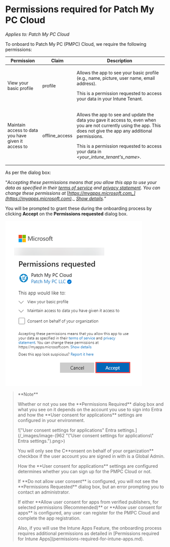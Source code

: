 # Permissions required for Patch My PC Cloud

_Applies to: Patch My PC Cloud_

To onboard to Patch My PC (PMPC) Cloud, we require the following permissions:

| Permission                                          | Claim           | Description                                                                                                                                                                                                                                                                          |
| --------------------------------------------------- | --------------- | ------------------------------------------------------------------------------------------------------------------------------------------------------------------------------------------------------------------------------------------------------------------------------------ |
| View your basic profile                             | profile         | <p>Allows the app to see your basic profile (e.g., name, picture, user name, email address).</p><p>This is a permission requested to access your data in your Intune Tenant.</p>                                                                                                     |
| Maintain access to data you have given it access to | offline\_access | <p>Allows the app to see and update the data you gave it access to, even when you are not currently using the app. This does not give the app any additional permissions.</p><p>This is a permission requested to access your data in &#x3C;<em>your_intune_tenant's_name</em>>.</p> |

As per the dialog box:

“_Accepting these permissions means that you allow this app to use your data as specified in their_ [_terms of service_](https://patchmypc.com/terms-of-service) _and_ [_privacy statement_](https://patchmypc.com/privacy-policy)_. You can change these permissions at_ [_https://myapps.microsoft.com_](https://myapps.microsoft.com)_._ [_Show details_](https://login.microsoftonline.com/common/login)_._”

You will be prompted to grant these during the onboarding process by clicking **Accept** on the **Permissions requested** dialog box.

!["Permissions required" prompting to grant permissions to your environment.](/_images/image-(1351).png)

> \*\*Note\*\*
>
> Whether or not you see the \*\*Permissions Required\*\* dialog box and what you see on it depends on the account you use to sign into Entra and how the \*\*User consent for applications\*\* settings are configured in your environment.
>
> !\["User consent settings for applications" Entra settings.]\(/\_images/image-(962 "\\"User consent settings for applications\\" Entra settings.").png>)
>
> You will only see the C\*\*onsent on behalf of your organization\*\* checkbox if the user account you are signed in with is a Global Admin.
>
> How the \*\*User consent for applications\*\* settings are configured determines whether you can sign up for the PMPC Cloud or not.
>
> If \*\*Do not allow user consent\*\* is configured, you will not see the \*\*Permissions Requested\*\* dialog box, but an error prompting you to contact an administrator.
>
> If either \*\*Allow user consent for apps from verified publishers, for selected permissions (Recommended)\*\* or \*\*Allow user consent for apps\*\* is configured, any user can register for the PMPC Cloud and complete the app registration.
>
> Also, if you will use the Intune Apps Feature, the onboarding process requires additional permissions as detailed in \[Permissions required for Intune Apps]\(permissions-required-for-intune-apps.md).
